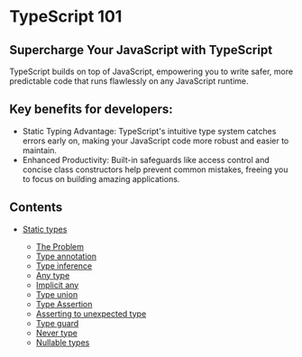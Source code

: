 # TypeScript 101

## Supercharge Your JavaScript with TypeScript

TypeScript builds on top of JavaScript, empowering you to write safer, more predictable code that runs flawlessly on any JavaScript runtime.

## Key benefits for developers:

- Static Typing Advantage: TypeScript's intuitive type system catches errors early on, making your JavaScript code more
  robust and easier to maintain.
- Enhanced Productivity: Built-in safeguards like access control and concise class constructors help prevent common mistakes, freeing you to focus on building amazing applications.

## Contents

- [Static types](./StaticTypes/README.md)

  - [The Problem](./StaticTypes/README.md/#the-problem)
  - [Type annotation](./StaticTypes/README.md/#type-annotation)
  - [Type inference](./StaticTypes/README.md/#type-inference)
  - [Any type](./StaticTypes/README.md/#any-type)
  - [Implicit any](./StaticTypes/README.md/#implicit-any)
  - [Type union](./StaticTypes/README.md/#type-union)
  - [Type Assertion](./StaticTypes/README.md/#type-assertion)
  - [Asserting to unexpected type](./StaticTypes/README.md/#asserting-to-an-unexpected-type)
  - [Type guard](./StaticTypes/README.md/#type-guard)
  - [Never type](./StaticTypes/README.md/#never-type)
  - [Nullable types](./StaticTypes/README.md/#nullable-types)
